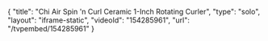 {
    "title": "Chi Air Spin 'n Curl Ceramic 1-Inch Rotating Curler",
    "type": "solo",
    "layout": "iframe-static",
    "videoId": "154285961",
    "url": "\/tvpembed\/154285961"
}
